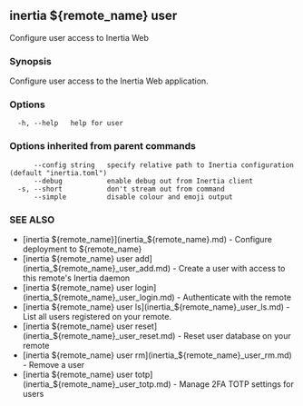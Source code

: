 ## inertia ${remote_name} user

Configure user access to Inertia Web

### Synopsis

Configure user access to the Inertia Web application.

### Options

```
  -h, --help   help for user
```

### Options inherited from parent commands

```
      --config string   specify relative path to Inertia configuration (default "inertia.toml")
      --debug           enable debug out from Inertia client
  -s, --short           don't stream out from command
      --simple          disable colour and emoji output
```

### SEE ALSO

* [inertia ${remote_name}](inertia_${remote_name}.md)	 - Configure deployment to ${remote_name}
* [inertia ${remote_name} user add](inertia_${remote_name}_user_add.md)	 - Create a user with access to this remote's Inertia daemon
* [inertia ${remote_name} user login](inertia_${remote_name}_user_login.md)	 - Authenticate with the remote
* [inertia ${remote_name} user ls](inertia_${remote_name}_user_ls.md)	 - List all users registered on your remote.
* [inertia ${remote_name} user reset](inertia_${remote_name}_user_reset.md)	 - Reset user database on your remote
* [inertia ${remote_name} user rm](inertia_${remote_name}_user_rm.md)	 - Remove a user
* [inertia ${remote_name} user totp](inertia_${remote_name}_user_totp.md)	 - Manage 2FA TOTP settings for users

